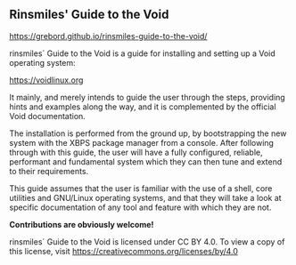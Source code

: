 ## Rinsmiles' Guide to the Void

https://grebord.github.io/rinsmiles-guide-to-the-void/

rinsmiles´ Guide to the Void is a guide for installing and setting up a Void operating system:

https://voidlinux.org

It mainly, and merely intends to guide the user through the steps, providing hints and examples along the way, and it is complemented by the official Void documentation.

The installation is performed from the ground up, by bootstrapping the new system with the XBPS package manager from a console. After following through with this guide, the user will have a fully configured, reliable, performant and fundamental system which they can then tune and extend to their requirements.

This guide assumes that the user is familiar with the use of a shell, core utilities and GNU/Linux operating systems, and that they will take a look at specific documentation of any tool and feature with which they are not.

**Contributions are obviously welcome!**

rinsmiles´ Guide to the Void is licensed under CC BY 4.0. To view a copy of this license, visit
https://creativecommons.org/licenses/by/4.0 
